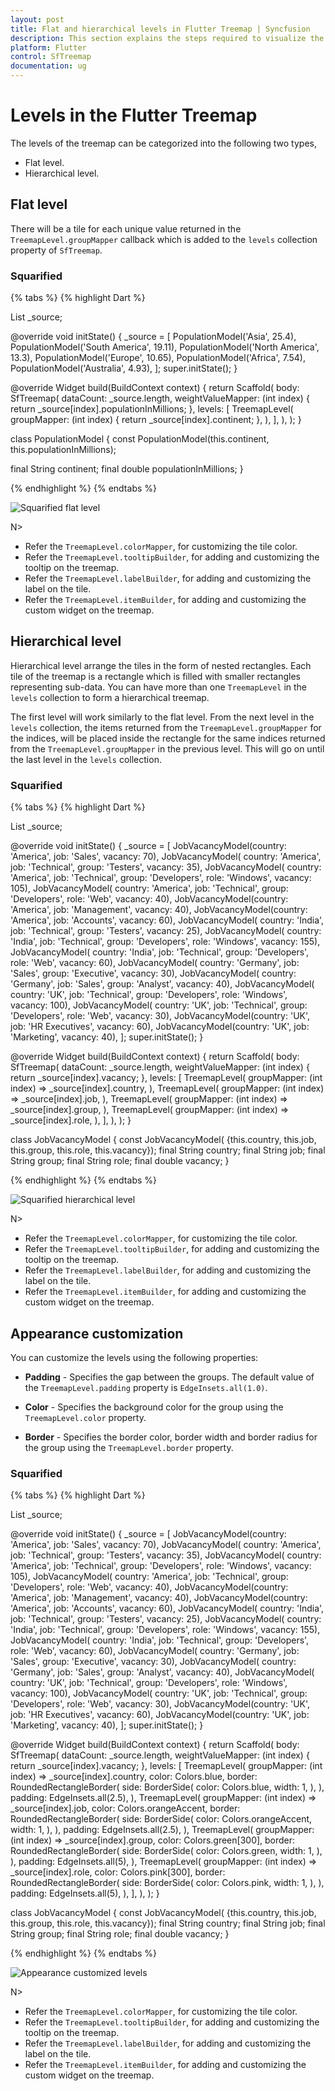 ```yaml
---
layout: post
title: Flat and hierarchical levels in Flutter Treemap | Syncfusion
description: This section explains the steps required to visualize the treemap widget in flat and hierarchical structures.
platform: Flutter
control: SfTreemap
documentation: ug
---
```


# Levels in the Flutter Treemap

The levels of the treemap can be categorized into the following two types,

* Flat level.
* Hierarchical level.

## Flat level

There will be a tile for each unique value returned in the `TreemapLevel.groupMapper` callback which is added to the `levels` collection property of `SfTreemap`.

### Squarified

{% tabs %}
{% highlight Dart %}

List<PopulationModel> _source;

@override
void initState() {
   _source = <PopulationModel>[
      PopulationModel('Asia', 25.4),
      PopulationModel('South America', 19.11),
      PopulationModel('North America', 13.3),
      PopulationModel('Europe', 10.65),
      PopulationModel('Africa', 7.54),
      PopulationModel('Australia', 4.93),
   ];
   super.initState();
}

@override
Widget build(BuildContext context) {
   return Scaffold(
      body: SfTreemap(
        dataCount: _source.length,
        weightValueMapper: (int index) {
          return _source[index].populationInMillions;
        },
        levels: [
          TreemapLevel(
            groupMapper: (int index) {
              return _source[index].continent;
            },
          ),
        ],
      ),
   );
}

class PopulationModel {
  const PopulationModel(this.continent, this.populationInMillions);

  final String continent;
  final double populationInMillions;
}

{% endhighlight %}
{% endtabs %}

![Squarified flat level](images/levels/squarified-flat-level.png)

N>
* Refer the `TreemapLevel.colorMapper`, for customizing the tile color.
* Refer the `TreemapLevel.tooltipBuilder`, for adding and customizing the tooltip on the treemap.
* Refer the `TreemapLevel.labelBuilder`, for adding and customizing the label on the tile.
* Refer the `TreemapLevel.itemBuilder`, for adding and customizing the custom widget on the treemap.

## Hierarchical level

Hierarchical level arrange the tiles in the form of nested rectangles. Each tile of the treemap is a rectangle which is filled with smaller rectangles representing sub-data. You can have more than one `TreemapLevel` in the `levels` collection to form a hierarchical treemap.

The first level will work similarly to the flat level. From the next level in the `levels` collection, the items returned from the `TreemapLevel.groupMapper` for the indices, will be placed inside the rectangle for the same indices returned from the `TreemapLevel.groupMapper` in the previous level. This will go on until the last level in the `levels` collection.

### Squarified

{% tabs %}
{% highlight Dart %}

List<JobVacancyModel> _source;

@override
void initState() {
   _source = <JobVacancyModel>[
      JobVacancyModel(country: 'America', job: 'Sales', vacancy: 70),
      JobVacancyModel(
          country: 'America', job: 'Technical', group: 'Testers', vacancy: 35),
      JobVacancyModel(
          country: 'America',
          job: 'Technical',
          group: 'Developers',
          role: 'Windows',
          vacancy: 105),
      JobVacancyModel(
          country: 'America',
          job: 'Technical',
          group: 'Developers',
          role: 'Web',
          vacancy: 40),
      JobVacancyModel(country: 'America', job: 'Management', vacancy: 40),
      JobVacancyModel(country: 'America', job: 'Accounts', vacancy: 60),
      JobVacancyModel(
          country: 'India', job: 'Technical', group: 'Testers', vacancy: 25),
      JobVacancyModel(
          country: 'India',
          job: 'Technical',
          group: 'Developers',
          role: 'Windows',
          vacancy: 155),
      JobVacancyModel(
          country: 'India',
          job: 'Technical',
          group: 'Developers',
          role: 'Web',
          vacancy: 60),
      JobVacancyModel(
          country: 'Germany', job: 'Sales', group: 'Executive', vacancy: 30),
      JobVacancyModel(
          country: 'Germany', job: 'Sales', group: 'Analyst', vacancy: 40),
      JobVacancyModel(
          country: 'UK',
          job: 'Technical',
          group: 'Developers',
          role: 'Windows',
          vacancy: 100),
      JobVacancyModel(
          country: 'UK',
          job: 'Technical',
          group: 'Developers',
          role: 'Web',
          vacancy: 30),
      JobVacancyModel(country: 'UK', job: 'HR Executives', vacancy: 60),
      JobVacancyModel(country: 'UK', job: 'Marketing', vacancy: 40),
   ];
   super.initState();
}

@override
Widget build(BuildContext context) {
   return Scaffold(
      body: SfTreemap(
        dataCount: _source.length,
        weightValueMapper: (int index) {
          return _source[index].vacancy;
        },
        levels: [
          TreemapLevel(
             groupMapper: (int index) => _source[index].country,
          ),
          TreemapLevel(
            groupMapper: (int index) => _source[index].job,
          ),
          TreemapLevel(
            groupMapper: (int index) => _source[index].group,
          ),
          TreemapLevel(
             groupMapper: (int index) => _source[index].role,
          ),
        ],
      ),
   );
}

class JobVacancyModel {
  const JobVacancyModel(
      {this.country, this.job, this.group, this.role, this.vacancy});
  final String country;
  final String job;
  final String group;
  final String role;
  final double vacancy;
}

{% endhighlight %}
{% endtabs %}

![Squarified hierarchical level](images/levels/squarified-hierarchical-level.png)

N>
* Refer the `TreemapLevel.colorMapper`, for customizing the tile color.
* Refer the `TreemapLevel.tooltipBuilder`, for adding and customizing the tooltip on the treemap.
* Refer the `TreemapLevel.labelBuilder`, for adding and customizing the label on the tile.
* Refer the `TreemapLevel.itemBuilder`, for adding and customizing the custom widget on the treemap.

## Appearance customization

You can customize the levels using the following properties:

* **Padding** - Specifies the gap between the groups. The default value of the `TreemapLevel.padding` property is `EdgeInsets.all(1.0)`.

* **Color** - Specifies the background color for the group using the `TreemapLevel.color` property.

* **Border** - Specifies the border color, border width and border radius for the group using the `TreemapLevel.border` property.

### Squarified

{% tabs %}
{% highlight Dart %}

List<JobVacancyModel> _source;

@override
void initState() {
   _source = <JobVacancyModel>[
      JobVacancyModel(country: 'America', job: 'Sales', vacancy: 70),
      JobVacancyModel(
          country: 'America', job: 'Technical', group: 'Testers', vacancy: 35),
      JobVacancyModel(
          country: 'America',
          job: 'Technical',
          group: 'Developers',
          role: 'Windows',
          vacancy: 105),
      JobVacancyModel(
          country: 'America',
          job: 'Technical',
          group: 'Developers',
          role: 'Web',
          vacancy: 40),
      JobVacancyModel(country: 'America', job: 'Management', vacancy: 40),
      JobVacancyModel(country: 'America', job: 'Accounts', vacancy: 60),
      JobVacancyModel(
          country: 'India', job: 'Technical', group: 'Testers', vacancy: 25),
      JobVacancyModel(
          country: 'India',
          job: 'Technical',
          group: 'Developers',
          role: 'Windows',
          vacancy: 155),
      JobVacancyModel(
          country: 'India',
          job: 'Technical',
          group: 'Developers',
          role: 'Web',
          vacancy: 60),
      JobVacancyModel(
          country: 'Germany', job: 'Sales', group: 'Executive', vacancy: 30),
      JobVacancyModel(
          country: 'Germany', job: 'Sales', group: 'Analyst', vacancy: 40),
      JobVacancyModel(
          country: 'UK',
          job: 'Technical',
          group: 'Developers',
          role: 'Windows',
          vacancy: 100),
      JobVacancyModel(
          country: 'UK',
          job: 'Technical',
          group: 'Developers',
          role: 'Web',
          vacancy: 30),
      JobVacancyModel(country: 'UK', job: 'HR Executives', vacancy: 60),
      JobVacancyModel(country: 'UK', job: 'Marketing', vacancy: 40),
   ];
   super.initState();
}

@override
Widget build(BuildContext context) {
   return Scaffold(
      body: SfTreemap(
        dataCount: _source.length,
        weightValueMapper: (int index) {
          return _source[index].vacancy;
        },
        levels: [
          TreemapLevel(
             groupMapper: (int index) => _source[index].country,
             color: Colors.blue,
             border: RoundedRectangleBorder(
               side: BorderSide(
                 color: Colors.blue,
                 width: 1,
               ),
             ),
             padding: EdgeInsets.all(2.5),
          ),
          TreemapLevel(
            groupMapper: (int index) => _source[index].job,
            color: Colors.orangeAccent,
            border: RoundedRectangleBorder(
              side: BorderSide(
                color: Colors.orangeAccent,
                width: 1,
              ),
            ),
            padding: EdgeInsets.all(2.5),
          ),
          TreemapLevel(
            groupMapper: (int index) => _source[index].group,
            color: Colors.green[300],
            border: RoundedRectangleBorder(
              side: BorderSide(
                color: Colors.green,
                width: 1,
              ),
            ),
            padding: EdgeInsets.all(5),
          ),
          TreemapLevel(
             groupMapper: (int index) => _source[index].role,
             color: Colors.pink[300],
             border: RoundedRectangleBorder(
               side: BorderSide(
                 color: Colors.pink,
                 width: 1,
               ),
             ),
             padding: EdgeInsets.all(5),
          ),
        ],
      ),
   );
}

class JobVacancyModel {
  const JobVacancyModel(
      {this.country, this.job, this.group, this.role, this.vacancy});
  final String country;
  final String job;
  final String group;
  final String role;
  final double vacancy;
}

{% endhighlight %}
{% endtabs %}

![Appearance customized levels](images/levels/levels-customization.png)

N>
* Refer the `TreemapLevel.colorMapper`, for customizing the tile color.
* Refer the `TreemapLevel.tooltipBuilder`, for adding and customizing the tooltip on the treemap.
* Refer the `TreemapLevel.labelBuilder`, for adding and customizing the label on the tile.
* Refer the `TreemapLevel.itemBuilder`, for adding and customizing the custom widget on the treemap.